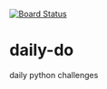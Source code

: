 [![Board Status](https://ramonrossi.visualstudio.com/5495ffb1-174e-4552-b249-1b1bba99b5dc/febf30ce-085c-4aa0-a6aa-a737426a173c/_apis/work/boardbadge/cfd7a54d-aff2-4115-82fb-465e8b0dcec1)](https://ramonrossi.visualstudio.com/5495ffb1-174e-4552-b249-1b1bba99b5dc/_boards/board/t/febf30ce-085c-4aa0-a6aa-a737426a173c/Microsoft.RequirementCategory)
# daily-do
daily python challenges
